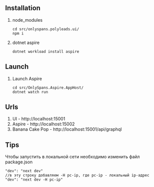 ## Installation
1. node_modules
   ```shell
   cd src/onlyspans.polyleads.ui/
   npm i
   ```
2. dotnet aspire
   ```shell
   dotnet workload install aspire
   ```

## Launch
1. Launch Aspire 
    ```shell
    cd src/OnlySpans.Aspire.AppHost/
    dotnet watch run
    ```

## Urls
1. UI - http://localhost:15001
2. Aspire - http://localhost:15002
3. Banana Cake Pop - http://localhost:15001/api/graphql

## Tips

Чтобы запустить в локальной сети необходимо изменить файл package.json

```shell
"dev": "next dev"
//в эту строку добавляем -H pc-ip, где pc-ip - локальный ip-адрес
"dev": "next dev -H pc-ip"
```
